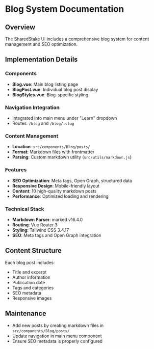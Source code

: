 # Blog System Documentation

## Overview
The SharedStake UI includes a comprehensive blog system for content management and SEO optimization.

## Implementation Details

### Components
- **Blog.vue**: Main blog listing page
- **BlogPost.vue**: Individual blog post display
- **BlogStyles.vue**: Blog-specific styling

### Navigation Integration
- Integrated into main menu under "Learn" dropdown
- Routes: `/blog` and `/blog/:slug`

### Content Management
- **Location**: `src/components/Blog/posts/`
- **Format**: Markdown files with frontmatter
- **Parsing**: Custom markdown utility (`src/utils/markdown.js`)

### Features
- **SEO Optimization**: Meta tags, Open Graph, structured data
- **Responsive Design**: Mobile-friendly layout
- **Content**: 10 high-quality markdown posts
- **Performance**: Optimized loading and rendering

### Technical Stack
- **Markdown Parser**: marked v16.4.0
- **Routing**: Vue Router 3
- **Styling**: Tailwind CSS 3.4.17
- **SEO**: Meta tags and Open Graph integration

## Content Structure
Each blog post includes:
- Title and excerpt
- Author information
- Publication date
- Tags and categories
- SEO metadata
- Responsive images

## Maintenance
- Add new posts by creating markdown files in `src/components/Blog/posts/`
- Update navigation in main menu component
- Ensure SEO metadata is properly configured